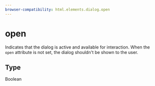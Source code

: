 ```yaml
---
browser-compatibility: html.elements.dialog.open
---
```


# open

Indicates that the dialog is active and available for interaction.
When the `open` attribute is not set, the dialog shouldn't be shown
to the user.

## Type

Boolean
